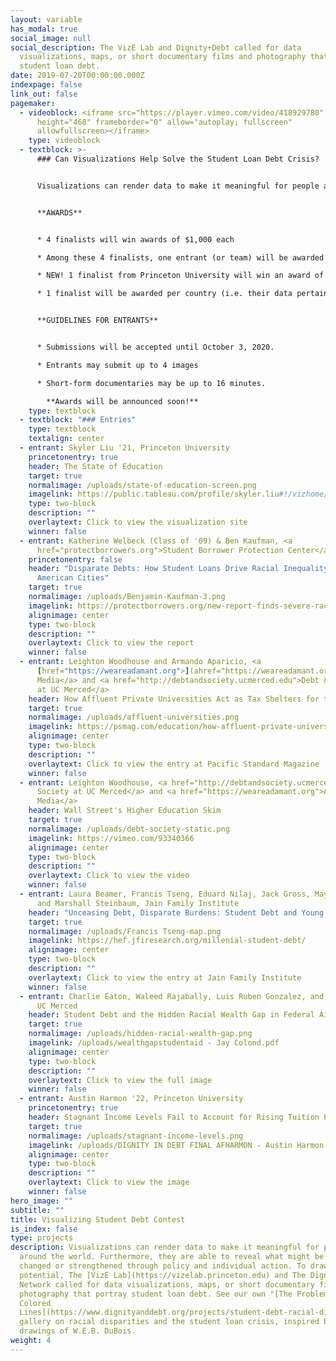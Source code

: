 ```yaml
---
layout: variable
has_modal: true
social_image: null
social_description: The VizE Lab and Dignity+Debt called for data
  visualizations, maps, or short documentary films and photography that portray
  student loan debt.
date: 2019-07-20T00:00:00.000Z
indexpage: false
link_out: false
pagemaker:
  - videoblock: <iframe src="https://player.vimeo.com/video/418929780" width="640"
      height="468" frameborder="0" allow="autoplay; fullscreen"
      allowfullscreen></iframe>
    type: videoblock
  - textblock: >-
      ### Can Visualizations Help Solve the Student Loan Debt Crisis?


      Visualizations can render data to make it meaningful for people around the world. Furthermore, they are able to reveal what might be either changed or strengthened through policy and individual action. To draw on this potential, The [VizE Lab](https://vizelab.princeton.edu) and The Dignity+Debt Network called for data visualizations, maps, or short documentary films and photography that portray student loan debt. See our own "[The Problem of Colored Lines](https://www.dignityanddebt.org/projects/student-debt-racial-disparities/)" gallery on racial disparities and the student loan crisis, inspired by the drawings of W.E.B. DuBois.


      **AWARDS**


      * 4 finalists will win awards of $1,000 each

      * Among these 4 finalists, one entrant (or team) will be awarded an additional $1,000 by lottery

      * NEW! 1 finalist from Princeton University will win an award of $1,000 

      * 1 finalist will be awarded per country (i.e. their data pertains to a single country or a unique set of countries, not the nationality of the Entrant or team)


      **GUIDELINES FOR ENTRANTS**


      * Submissions will be accepted until October 3, 2020.

      * Entrants may submit up to 4 images

      * Short-form documentaries may be up to 16 minutes.

        **Awards will be announced soon!**
    type: textblock
  - textblock: "### Entries"
    type: textblock
    textalign: center
  - entrant: Skyler Liu '21, Princeton University
    princetonentry: true
    header: The State of Education
    target: true
    normalimage: /uploads/state-of-education-screen.png
    imagelink: https://public.tableau.com/profile/skyler.liu#!/vizhome/TheStateofEducation/TheStateofEducation
    type: two-block
    description: ""
    overlaytext: Click to view the visualization site
    winner: false
  - entrant: Katherine Welbeck (Class of '09) & Ben Kaufman, <a
      href="protectborrowers.org">Student Borrower Protection Center</a>
    princetonentry: false
    header: "Disparate Debts: How Student Loans Drive Racial Inequality Across
      American Cities"
    target: true
    normalimage: /uploads/Benjamin-Kaufman-3.png
    imagelink: https://protectborrowers.org/new-report-finds-severe-racial-disparities-for-student-loan-borrowers-across-american-cities/
    alignimage: center
    type: two-block
    description: ""
    overlaytext: Click to view the report
    winner: false
  - entrant: Leighton Woodhouse and Armando Aparicio, <a
      [href="https://weareadamant.org">](ahref="https://weareadamant.org")Adamant
      Media</a> and <a href="http://debtandsociety.ucmerced.edu">Debt & Society
      at UC Merced</a>
    header: How Affluent Private Universities Act as Tax Shelters for the Rich
    target: true
    normalimage: /uploads/affluent-universities.png
    imagelink: https://psmag.com/education/how-affluent-private-universities-act-as-tax-shelters-for-the-rich
    alignimage: center
    type: two-block
    description: ""
    overlaytext: Click to view the entry at Pacific Standard Magazine
    winner: false
  - entrant: Leighton Woodhouse, <a href="http://debtandsociety.ucmerced.edu">Debt &
      Society at UC Merced</a> and <a href="https://weareadamant.org">Adamant
      Media</a>
    header: Wall Street's Higher Education Skim
    target: true
    normalimage: /uploads/debt-society-static.png
    imagelink: https://vimeo.com/93340366
    alignimage: center
    type: two-block
    description: ""
    overlaytext: Click to view the video
    winner: false
  - entrant: Laura Beamer, Francis Tseng, Eduard Nilaj, Jack Gross, Maya Adereth,
      and Marshall Steinbaum, Jain Family Institute
    header: "Unceasing Debt, Disparate Burdens: Student Debt and Young America"
    target: true
    normalimage: /uploads/Francis Tseng-map.png
    imagelink: https://hef.jfiresearch.org/millenial-student-debt/
    alignimage: center
    type: two-block
    description: ""
    overlaytext: Click to view the entry at Jain Family Institute
    winner: false
  - entrant: Charlie Eaton, Waleed Rajabally, Luis Ruben Gonzalez, and Jay Colond,
      UC Merced
    header: Student Debt and the Hidden Racial Wealth Gap in Federal Aid Formulas
    target: true
    normalimage: /uploads/hidden-racial-wealth-gap.png
    imagelink: /uploads/wealthgapstudentaid - Jay Colond.pdf
    alignimage: center
    type: two-block
    description: ""
    overlaytext: Click to view the full image
    winner: false
  - entrant: Austin Harmon '22, Princeton University
    princetonentry: true
    header: Stagnant Income Levels Fail to Account for Rising Tuition Prices
    target: true
    normalimage: /uploads/stagnant-income-levels.png
    imagelink: /uploads/DIGNITY IN DEBT FINAL AFHARMON - Austin Harmon.jpg
    alignimage: center
    type: two-block
    description: ""
    overlaytext: Click to view the image
    winner: false
hero_image: ""
subtitle: ""
title: Visualizing Student Debt Contest
is_index: false
type: projects
description: Visualizations can render data to make it meaningful for people
  around the world. Furthermore, they are able to reveal what might be either
  changed or strengthened through policy and individual action. To draw on this
  potential, The [VizE Lab](https://vizelab.princeton.edu) and The Dignity+Debt
  Network called for data visualizations, maps, or short documentary films and
  photography that portray student loan debt. See our own "[The Problem of
  Colored
  Lines](https://www.dignityanddebt.org/projects/student-debt-racial-disparities/)"
  gallery on racial disparities and the student loan crisis, inspired by the
  drawings of W.E.B. DuBois.
weight: 4
---
```

